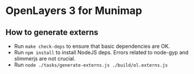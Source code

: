 # OpenLayers 3 for Munimap

## How to generate externs
* Run `make check-deps` to ensure that basic dependencies are OK.
* Run `npm install` to install NodeJS deps. Errors related to node-gyp and slimmerjs are not crucial.
* Run `node ./tasks/generate-externs.js ./build/ol.externs.js`
